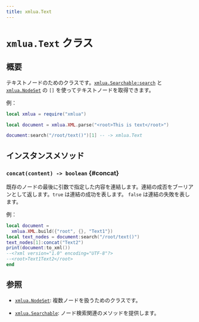 ```yaml
---
title: xmlua.Text
---
```


# `xmlua.Text` クラス

## 概要

テキストノードのためのクラスです。[`xmlua.Searchable:search`][searchable-search] と [`xmlua.NodeSet`][node-set] の `[]` を使ってテキストノードを取得できます。

例：

```lua
local xmlua = require("xmlua")

local document = xmlua.XML.parse("<root>This is text</root>")

document:search("/root/text()")[1] -- -> xmlua.Text
```

## インスタンスメソッド

### `concat(content) -> boolean` {#concat}

既存のノードの最後に引数で指定した内容を連結します。連結の成否をブーリアンとして返します。`true` は連結の成功を表します。 `false` は連結の失敗を表します。

例：

```lua
local document =
  xmlua.XML.build({"root", {}, "Text1"})
local text_nodes = document:search("/root/text()")
text_nodes[1]:concat("Text2")
print(document:to_xml())
--<?xml version="1.0" encoding="UTF-8"?>
--<root>Text1Text2</root>
end
```

## 参照

  * [`xmlua.NodeSet`][node-set]: 複数ノードを扱うためのクラスです。

  * [`xmlua.Searchable`][searchable]: ノード検索関連のメソッドを提供します。


[node-set]:node-set.html

[searchable-search]:searchable.html#search

[searchable]:searchable.html
